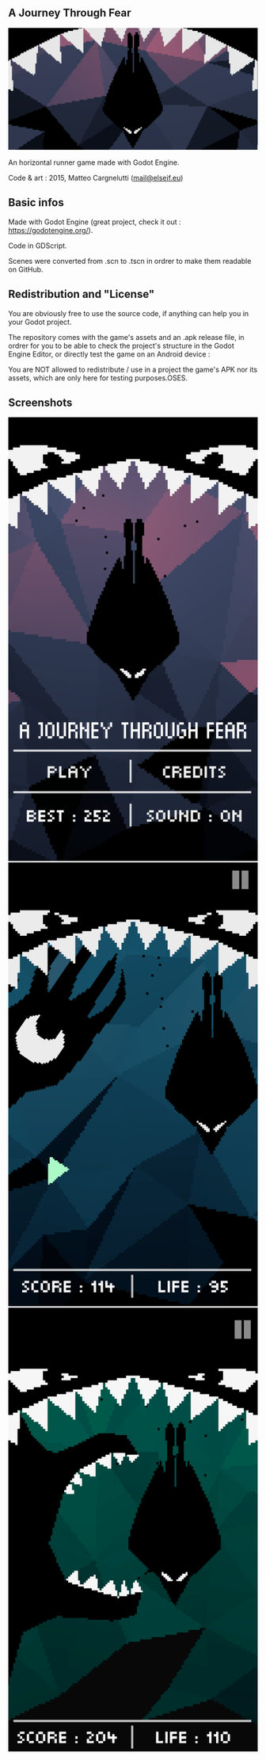## A Journey Through Fear

![alt text](https://raw.githubusercontent.com/matteocargnelutti/ajourneythroughfear/master/screenshots/1024_500.png)

An horizontal runner game made with Godot Engine.

Code & art : 2015, Matteo Cargnelutti (mail@elseif.eu)

## Basic infos

Made with Godot Engine (great project, check it out : https://godotengine.org/).

Code in GDScript.

Scenes were converted from .scn to .tscn in ordrer to make them readable on GitHub.

## Redistribution and "License"

You are obviously free to use the source code, if anything can help you in your Godot project.

The repository comes with the game's assets and an .apk release file, in ordrer for you to be able to check the project's structure in the Godot Engine Editor, or directly test the game on an Android device :

You are NOT allowed to redistribute / use in a project the game's APK nor its assets, which are only here for testing purposes.OSES.

## Screenshots

![alt text](https://raw.githubusercontent.com/matteocargnelutti/ajourneythroughfear/master/screenshots/Screenshot_20151210-235048.png)
![alt text](https://raw.githubusercontent.com/matteocargnelutti/ajourneythroughfear/master/screenshots/Screenshot_20151203-184208.png)
![alt text](https://raw.githubusercontent.com/matteocargnelutti/ajourneythroughfear/master/screenshots/Screenshot_20151210-232609.png)


